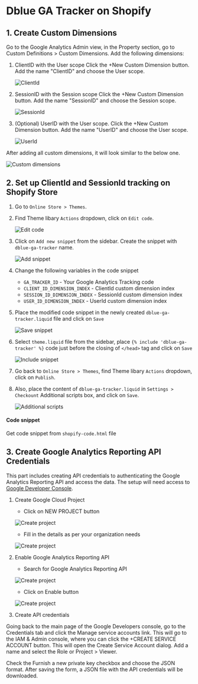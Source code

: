 # Dblue GA Tracker on Shopify

## 1. Create Custom Dimensions

Go to the Google Analytics Admin view, in the Property section, go to Custom Definitions > Custom Dimensions. Add the following dimensions:

1. ClientID with the User scope
   Click the +New Custom Dimension button. Add the name "ClientID" and choose the User scope.

   ![ClientId](./images/ga-custom-dimension-clientid.png)

2. SessionID with the Session scope
   Click the +New Custom Dimension button. Add the name "SessionID" and choose the Session scope.

   ![SessionId](./images/ga-custom-dimension-sessionid.png)

3. (Optional) UserID with the User scope.
   Click the +New Custom Dimension button. Add the name "UserID" and choose the User scope.

   ![UserId](./images/ga-custom-dimension-userid.png)

After adding all custom dimensions, it will look similar to the below one.

![Custom dimensions](./images/ga-custom-dimensions.png)

## 2. Set up ClientId and SessionId tracking on Shopify Store

1. Go to `Online Store > Themes`.
1. Find Theme libary `Actions` dropdown, click on `Edit code`.

   ![Edit code](./images/shopify-theme-edit-code.png)

1. Click on `Add new snippet` from the sidebar. Create the snippet with `dblue-ga-tracker` name.

   ![Add snippet](./images/shopify-add-snippet.png)

1. Change the following variables in the code snippet

   - `GA_TRACKER_ID` - Your Google Analytics Tracking code
   - `CLIENT_ID_DIMENSION_INDEX` - ClientId custom dimension index
   - `SESSION_ID_DIMENSION_INDEX` - SessionId custom dimension index
   - `USER_ID_DIMENSION_INDEX` - UserId custom dimension index

1. Place the modified code snippet in the newly created `dblue-ga-tracker.liquid` file and click on `Save`

   ![Save snippet](./images/shopify-dblue-ga-tracker-snippet.png)

1. Select `theme.liquid` file from the sidebar, place `{% include 'dblue-ga-tracker' %}` code just before the closing of `</head>` tag and click on `Save`

   ![Include snippet](./images/shopify-include-dblue-ga-tracker-snippet.png)

1. Go back to `Online Store > Themes`, find Theme libary `Actions` dropdown, click on `Publish`.

1. Also, place the content of `dblue-ga-tracker.liquid` in `Settings > Checkount` Additional scripts box, and click on `Save`.

   ![Additional scripts](./images/shopify-checkout-additional-scripts.png)

#### Code snippet

Get code snippet from `shopify-code.html` file

## 3. Create Google Analytics Reporting API Credentials

This part includes creating API credentials to authenticating the Google Analytics Reporting API and access the data. The setup will need access to [Google Developer Console](https://console.developers.google.com/).

1. Create Google Cloud Project

   - Click on NEW PROJECT button

   ![Create project](./images/gcp-create-new-project-1.png)

   - Fill in the details as per your organization needs

   ![Create project](./images/gcp-create-new-project-2.png)

1. Enable Google Analytics Reporting API

   - Search for Google Analytics Reporting API

   ![Create project](./images/gcp-ga-reporting-api.png)

   - Click on Enable button

   ![Create project](./images/gcp-enable-ga-reporting-api.png)

1. Create API credentials

Going back to the main page of the Google Developers console, go to the Credentials tab and click the Manage service accounts link. This will go to the IAM & Admin console, where you can click the +CREATE SERVICE ACCOUNT button. This will open the Create Service Account dialog. Add a name and select the Role or Project > Viewer.

Check the Furnish a new private key checkbox and choose the JSON format. After saving the form, a JSON file with the API credentials will be downloaded.

